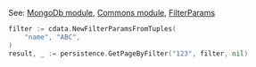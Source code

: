 
See: [MongoDb module](../../../toolkit_api/golang/mongodb), [Commons module](../../../toolkit_api/golang/commons), [FilterParams](../../../toolkit_api/golang/commons/data/filter_params/)

```go
filter := cdata.NewFilterParamsFromTuples(
	"name", "ABC",
)
result, _ := persistence.GetPageByFilter("123", filter, nil)

```
